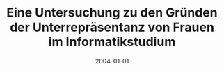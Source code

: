 ---
abstract: ''
authors:
- Elisabeth Lehner
date: '2004-01-01'
featured: false
links:
- name: Publik
  url: https://publik.tuwien.ac.at/showentry.php?ID=138822&lang=1
publication_types:
- '7'
publishDate: '2004-01-01'
title: Eine Untersuchung zu den Gründen der Unterrepräsentanz von Frauen im Informatikstudium
url_pdf: ''
---